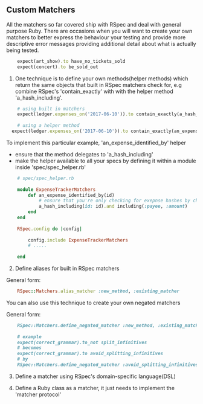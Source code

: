 ## Custom Matchers

All the matchers so far covered ship with RSpec and deal with general purpose Ruby. There are occasions when you will want to create your own matchers to better express the behaviour your testing and provide more descriptive error messages providing additional detail about what is actually being tested.

```ruby
	expect(art_show).to have_no_tickets_sold
	expect(concert).to be_sold_out
```

1. One technique is to define your own methods(helper methods) which return the same objects that built in RSpec matchers check for, e.g combine RSpec's 'contain_exactly' with with the helper method 'a_hash_including'.


```ruby
	# using built in matchers
	expect(ledger.expenses_on('2017-06-10')).to contain_exactly(a_hash_including(id: result_1.expense_id))
	
	# using a helper method
  expect(ledger.expenses_on('2017-06-10')).to contain_exactly(an_expense_identified_by(result_1.expense_id)) 
```

To implement this particular example, 'an_expense_identified_by' helper
 - ensure that the method delegates to 'a_hash_including'
 - make the helper available to all your specs by defining it within a module inside 'spec/spec_helper.rb'


```ruby
	# spec/spec_helper.rb
  
	module ExpenseTrackerMatchers
		def an_expense_identified_by(id)
			# ensure that you're only checking for exepnse hashes by checking for other keys
			a_hash_including(id: id).and including(:payee, :amount)
		end 
	end
	
	RSpec.config do |config|
	
		config.include ExpenseTrackerMatchers
		# .....
		 
	end
```


2. Define aliases for built in RSpec matchers

General form:

```ruby
	RSpec::Matchers.alias_matcher :new_method, :existing_matcher
```

You can also use this technique to create your own negated matchers

General form:

```markdown
	RSpec::Matchers.define_negated_matcher :new_method, :existing_matcher
	
	# example
	expect​(correct_grammar).to_not split_infinitives
	# becomes
	expect​(correct_grammar).to avoid_splitting_infinitives
	# by
	RSpec::Matchers.define_negated_matcher ​:avoid_splitting_infinitives, :split_infinitives
```

3. Define a matcher using RSpec's domain-specific language(DSL)

4. Define a Ruby class as a matcher, it just needs to implement the 'matcher protocol'